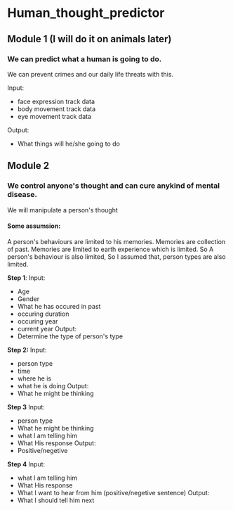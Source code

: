 # Human_thought_predictor

## Module 1 (I will do it on animals later)

### We can predict what a human is going to do.
We can prevent crimes and our daily life threats with this.

Input:
- face expression track data
- body movement track data
- eye movement track data

Output:
- What things will he/she going to do

## Module 2

### We control anyone's thought and can cure anykind of mental disease.
We will manipulate a person's thought

#### Some assumsion:
A person's behaviours are limited to his memories. Memories are collection of past. Memories are limited to earth experience which is limited.
So A person's behaviour is also limited, So I assumed that, person types are also limited.

**Step 1**:
Input:
- Age
- Gender
- What he has occured in past
- occuring duration
- occuring year
- current year
Output:
- Determine the type of person's type

**Step 2:**
Input:
- person type
- time
- where he is
- what he is doing
Output:
- What he might be thinking

**Step 3**
Input:
- person type
- What he might be thinking
- what I am telling him
- What His response
Output:
- Positive/negetive

**Step 4**
Input:
- what I am telling him 
- What His response
- What I want to hear from him (positive/negetive sentence)
Output:
- What I should tell him next






